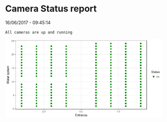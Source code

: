 Camera Status report
================
16/06/2017 - 09:45:14

    All cameras are up and running

![](camreport_files/figure-markdown_github/unnamed-chunk-2-1.png)
